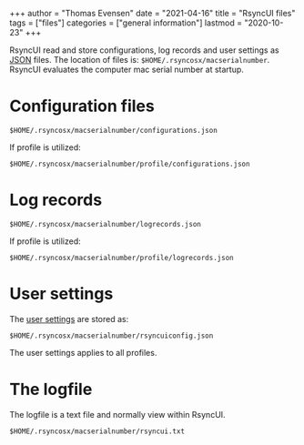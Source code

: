 +++
author = "Thomas Evensen"
date = "2021-04-16"
title =  "RsyncUI files"
tags = ["files"]
categories = ["general information"]
lastmod = "2020-10-23"
+++

RsyncUI read and store configurations, log records and user settings as [JSON](https://en.wikipedia.org/wiki/JSON) files. The location of files is: `$HOME/.rsyncosx/macserialnumber`. RsyncUI evaluates the computer mac serial number at startup.

# Configuration files

`$HOME/.rsyncosx/macserialnumber/configurations.json`

If profile is utilized:

`$HOME/.rsyncosx/macserialnumber/profile/configurations.json`

# Log records

`$HOME/.rsyncosx/macserialnumber/logrecords.json`

If profile is utilized:

`$HOME/.rsyncosx/macserialnumber/profile/logrecords.json`

# User settings

The [user settings](/post/settings/) are stored as:

`$HOME/.rsyncosx/macserialnumber/rsyncuiconfig.json`

The user settings applies to all profiles.

# The logfile

The logfile is a text file and normally view within RsyncUI.

`$HOME/.rsyncosx/macserialnumber/rsyncui.txt`
